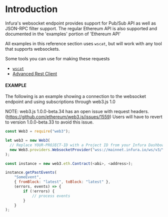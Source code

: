 # Introduction

Infura's websocket endpoint provides support for Pub/Sub API as well as JSON-RPC filter support.
The regular Ethereum API is also supported and documented in the 'examples' portion of 'Ethereum API'

All examples in this reference section uses `wscat`, but will work with any tool that supports websockets.

Some tools you can use for making these requests
- [`wscat`](https://github.com/websockets/wscat)
- [Advanced Rest Client](https://install.advancedrestclient.com/)

#### EXAMPLE
The following is an example showing a connection to the websocket endpoint and using subscriptions through web3.js 1.0

NOTE: web3.js 1.0.0-beta.34 has an open issue with request headers. (https://github.com/ethereum/web3.js/issues/1559)
Users will have to revert to version 1.0.0-beta.33 to avoid this issue.

```js
const Web3 = require("web3");

let web3 = new Web3(
  // Replace YOUR-PROJECT-ID with a Project ID from your Infura Dashboard
  new Web3.providers.WebsocketProvider("wss://mainnet.infura.io/ws/v3/YOUR-PROJECT-ID")
);

const instance = new web3.eth.Contract(<abi>, <address>);

instance.getPastEvents(
    "SomeEvent",
    { fromBlock: "latest", toBlock: "latest" },
    (errors, events) => {
        if (!errors) {
            // process events
        }
    }
);
```
